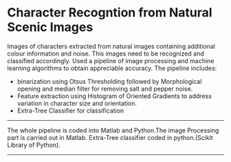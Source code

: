 Character Recogntion from Natural Scenic Images
==========================================

Images of characters extracted from natural images containing additional colour information and noise. This images need to be recognized and classified accordingly. Used a pipeline of image processing and machine learning algorithms to obtain appreciable accuracy. The pipeline includes:
  * binarization using Otsus Thresholding followed by Morphological opening and median filter for removing salt and pepper noise.
  * Feature extraction using Histogram of Oriented Gradients to address variation in character size and orientation.
  * Extra-Tree Classifier for classification

---------------------------------------------------------------------------------

The whole pipeline is coded into Matlab and Python.The image Processing part is carried out in Matlab. Extra-Tree classifier coded in python.(Scikit Library of Python).

----------------------------------------------------------------------------------
